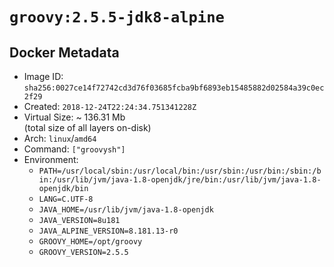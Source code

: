 # `groovy:2.5.5-jdk8-alpine`

## Docker Metadata

- Image ID: `sha256:0027ce14f72742cd3d76f03685fcba9bf6893eb15485882d02584a39c0ec2f29`
- Created: `2018-12-24T22:24:34.751341228Z`
- Virtual Size: ~ 136.31 Mb  
  (total size of all layers on-disk)
- Arch: `linux`/`amd64`
- Command: `["groovysh"]`
- Environment:
  - `PATH=/usr/local/sbin:/usr/local/bin:/usr/sbin:/usr/bin:/sbin:/bin:/usr/lib/jvm/java-1.8-openjdk/jre/bin:/usr/lib/jvm/java-1.8-openjdk/bin`
  - `LANG=C.UTF-8`
  - `JAVA_HOME=/usr/lib/jvm/java-1.8-openjdk`
  - `JAVA_VERSION=8u181`
  - `JAVA_ALPINE_VERSION=8.181.13-r0`
  - `GROOVY_HOME=/opt/groovy`
  - `GROOVY_VERSION=2.5.5`
